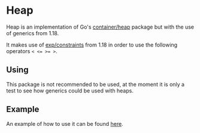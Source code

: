# Heap

Heap is an implementation of Go's [container/heap](https://github.com/golang/go/blob/master/src/container/heap/heap.go) package but with the use of generics from 1.18.

It makes use of [exp/constraints](golang.org/x/exp/constraints) from 1.18 in order to use the following operators `< <= >= >`.

## Using
This package is not recommended to be used, at the moment it is only a test to see how generics could be used with heaps.

## Example
An example of how to use it can be found [here](example/main.go).